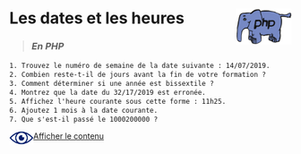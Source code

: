 # **Les dates et les heures** <img align="right" src="../../src/img/php.gif" alt="PHP" title="PHP" widht="auto" height="64px">

> ### ***En PHP***
    1. Trouvez le numéro de semaine de la date suivante : 14/07/2019.
    2. Combien reste-t-il de jours avant la fin de votre formation ?
    3. Comment déterminer si une année est bissextile ?
    4. Montrez que la date du 32/17/2019 est erronée.
    5. Affichez l'heure courante sous cette forme : 11h25.
    6. Ajoutez 1 mois à la date courante.
    7. Que s'est-il passé le 1000200000 ?

<img align="left" src="../../src/icon/eye.png" alt="see content" title="see content" widht="auto" height="24px">[Afficher le contenu](https://github.com/MiKL5/afpaDev/blob/master/projets/record/instructions4use.md "Instructions")